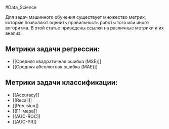 #Data_Science 

Для задач машинного обучения существует множество метрик, которые позволяют оценить правильность работы того или иного алгоритма. В этой статье приведены ссылки на различные метрики и их анализ.

## Метрики задачи регрессии:
- [[Средняя квадратичная ошибка (MSE)]]
- [[Средняя абсолютная ошибка (MAE)]]

## Метрики задачи классификации:
- [[Accuracy]]
- [[Recall]]
- [[Precision]]
- [[F1-мера]]
- [[AUC-ROC]]
- [[AUC-PR]]